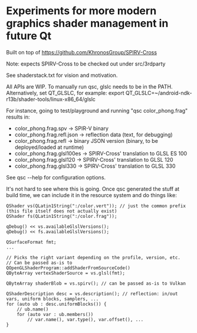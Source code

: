 Experiments for more modern graphics shader management in future Qt
===================================================================

Built on top of https://github.com/KhronosGroup/SPIRV-Cross

Note: expects SPIRV-Cross to be checked out under src/3rdparty

See shaderstack.txt for vision and motivation.

All APIs are WIP. To manually run qsc, glslc needs to be in the PATH.
Alternatively, set QT_GLSLC, for example: export QT_GLSLC=~/android-ndk-r13b/shader-tools/linux-x86_64/glslc

For instance, going to test/playground and running "qsc color_phong.frag" results in:

 * color_phong.frag.spv -> SPIR-V binary
 * color_phong.frag.refl.json -> reflection data (text, for debugging)
 * color_phong.frag.refl -> binary JSON version (binary, to be deployed/loaded at runtime)
 * color_phong.frag.glsl100es -> SPIRV-Cross' translation to GLSL ES 100
 * color_phong.frag.glsl120 -> SPIRV-Cross' translation to GLSL 120
 * color_phong.frag.glsl330 -> SPIRV-Cross' translation to GLSL 330

See qsc --help for configuration options.

It's not hard to see where this is going. Once qsc generated the stuff at build
time, we can include it in the resource system and do things like:

```
QShader vs(QLatin1String(":/color.vert")); // just the common prefix (this file itself does not actually exist)
QShader fs(QLatin1String(":/color.frag"));

qDebug() << vs.availableGlslVersions();
qDebug() << fs.availableGlslVersions();

QSurfaceFormat fmt;
...

// Picks the right variant depending on the profile, version, etc.
// Can be passed as-is to QOpenGLShaderProgram::addShaderFromSourceCode()
QByteArray vertexShaderSource = vs.glsl(fmt);

QByteArray shaderBlob = vs.spirv(); // can be passed as-is to Vulkan

QShaderDescription desc = vs.description(); // reflection: in/out vars, uniform blocks, samplers, ...
for (auto ub : desc.uniformBlocks()) {
    // ub.name()
    for (auto var : ub.members())
        // var.name(), var.type(), var.offset(), ...
}
```
